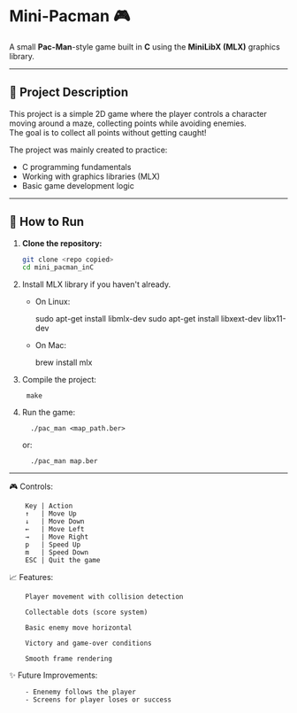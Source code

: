 # Mini-Pacman 🎮

A small **Pac-Man**-style game built in **C** using the **MiniLibX (MLX)** graphics library.

---

## 📜 Project Description

This project is a simple 2D game where the player controls a character moving around a maze, collecting points while avoiding enemies.  
The goal is to collect all points without getting caught!

The project was mainly created to practice:
- C programming fundamentals
- Working with graphics libraries (MLX)
- Basic game development logic

---

## 🚀 How to Run

1. **Clone the repository:**
   ```bash
   git clone <repo copied>
   cd mini_pacman_inC

2. Install MLX library if you haven't already.

      - On Linux:  
      
           sudo apt-get install libmlx-dev
           sudo apt-get install libxext-dev libx11-dev
      - On Mac:  
      
           brew install mlx
  
3. Compile the project:
      
        make

5. Run the game:
   
         ./pac_man <map_path.ber>
   or:
   
         ./pac_man map.ber

---



🎮 Controls:

        Key | Action  
        ↑   | Move Up  
        ↓   | Move Down  
        ←   | Move Left  
        →   | Move Right  
        p   | Speed Up  
        m   | Speed Down  
        ESC | Quit the game  



📈 Features:  

        Player movement with collision detection
        
        Collectable dots (score system)
        
        Basic enemy move horizontal
        
        Victory and game-over conditions
        
        Smooth frame rendering



✨ Future Improvements:  

        - Enenemy follows the player
        - Screens for player loses or success
